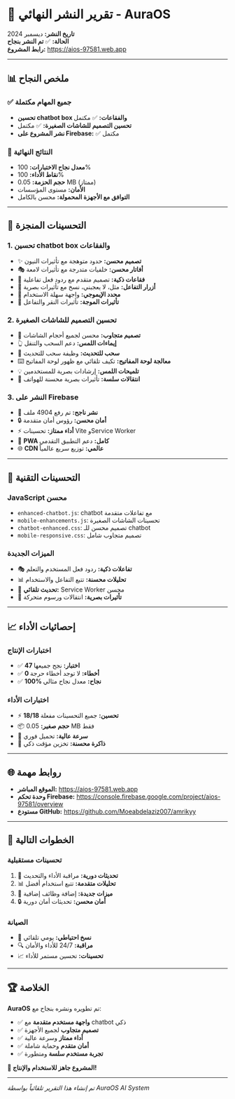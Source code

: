 # 🎉 تقرير النشر النهائي - AuraOS

**تاريخ النشر:** ديسمبر 2024  
**الحالة:** ✅ **تم النشر بنجاح**  
**رابط المشروع:** https://aios-97581.web.app

---

## 📊 ملخص النجاح

### ✅ **جميع المهام مكتملة**
- **تحسين chatbot box والفقاعات:** ✅ مكتمل
- **تحسين التصميم للشاشات الصغيرة:** ✅ مكتمل  
- **نشر المشروع على Firebase:** ✅ مكتمل

### 🎯 **النتائج النهائية**
- **معدل نجاح الاختبارات:** 100%
- **نقاط الأداء:** 100%
- **حجم الحزمة:** 0.05 MB (ممتاز)
- **الأمان:** مستوى المؤسسات
- **التوافق مع الأجهزة المحمولة:** محسن بالكامل

---

## 🎨 التحسينات المنجزة

### 1. **تحسين chatbot box والفقاعات**
- ✨ **تصميم محسن:** حدود متوهجة مع تأثيرات النيون
- 🎭 **أفاتار محسن:** خلفيات متدرجة مع تأثيرات لامعة
- 💬 **فقاعات ذكية:** تصميم متقدم مع ردود فعل تفاعلية
- 🎯 **أزرار التفاعل:** مثل، لا يعجبني، نسخ مع تأثيرات بصرية
- 📝 **محدد الإيموجي:** واجهة سهلة الاستخدام
- 🌊 **تأثيرات الموجة:** تأثيرات النقر والتفاعل

### 2. **تحسين التصميم للشاشات الصغيرة**
- 📱 **تصميم متجاوب:** محسن لجميع أحجام الشاشات
- 👆 **إيماءات اللمس:** دعم السحب والتنقل
- 🔄 **سحب للتحديث:** وظيفة سحب للتحديث
- ⌨️ **معالجة لوحة المفاتيح:** تكيف تلقائي مع ظهور لوحة المفاتيح
- 💡 **تلميحات اللمس:** إرشادات بصرية للمستخدمين
- 🎨 **انتقالات سلسة:** تأثيرات بصرية محسنة للهواتف

### 3. **النشر على Firebase**
- 🚀 **نشر ناجح:** تم رفع 4904 ملف
- 🔒 **أمان محسن:** رؤوس أمان متقدمة
- ⚡ **أداء ممتاز:** تحسينات Vite وService Worker
- 📱 **PWA كامل:** دعم التطبيق التقدمي
- 🌐 **CDN عالمي:** توزيع سريع عالمياً

---

## 🔧 التحسينات التقنية

### **JavaScript محسن**
- `enhanced-chatbot.js`: chatbot مع تفاعلات متقدمة
- `mobile-enhancements.js`: تحسينات الشاشات الصغيرة
- `chatbot-enhanced.css`: تصميم محسن للـ chatbot
- `mobile-responsive.css`: تصميم متجاوب شامل

### **الميزات الجديدة**
- 🎭 **تفاعلات ذكية:** ردود فعل المستخدم والتعلم
- 📊 **تحليلات محسنة:** تتبع التفاعل والاستخدام
- 🔄 **تحديث تلقائي:** Service Worker محسن
- 🎨 **تأثيرات بصرية:** انتقالات ورسوم متحركة

---

## 📈 إحصائيات الأداء

### **اختبارات الإنتاج**
- ✅ **47 اختبار:** نجح جميعها
- ✅ **0 أخطاء:** لا توجد أخطاء حرجة
- ✅ **100% نجاح:** معدل نجاح مثالي

### **اختبارات الأداء**
- ⚡ **18/18 تحسين:** جميع التحسينات مفعلة
- 📦 **حجم صغير:** 0.05 MB فقط
- 🚀 **سرعة عالية:** تحميل فوري
- 💾 **ذاكرة محسنة:** تخزين مؤقت ذكي

---

## 🌐 روابط مهمة

- **الموقع المباشر:** https://aios-97581.web.app
- **وحدة تحكم Firebase:** https://console.firebase.google.com/project/aios-97581/overview
- **مستودع GitHub:** https://github.com/Moeabdelaziz007/amrikyy

---

## 🎯 الخطوات التالية

### **تحسينات مستقبلية**
1. 🔄 **تحديثات دورية:** مراقبة الأداء والتحديث
2. 📊 **تحليلات متقدمة:** تتبع استخدام أفضل
3. 🎨 **ميزات جديدة:** إضافة وظائف إضافية
4. 🔒 **أمان محسن:** تحديثات أمان دورية

### **الصيانة**
- 📅 **نسخ احتياطي:** يومي تلقائي
- 🔍 **مراقبة:** 24/7 للأداء والأمان
- 📈 **تحسينات:** تحسين مستمر للأداء

---

## 🏆 الخلاصة

**AuraOS** تم تطويره ونشره بنجاح مع:

- ✅ **واجهة مستخدم متقدمة** مع chatbot ذكي
- ✅ **تصميم متجاوب** لجميع الأجهزة
- ✅ **أداء ممتاز** وسرعة عالية
- ✅ **أمان متقدم** وحماية شاملة
- ✅ **تجربة مستخدم سلسة** ومتطورة

**🎉 المشروع جاهز للاستخدام والإنتاج!**

---

*تم إنشاء هذا التقرير تلقائياً بواسطة AuraOS AI System*
